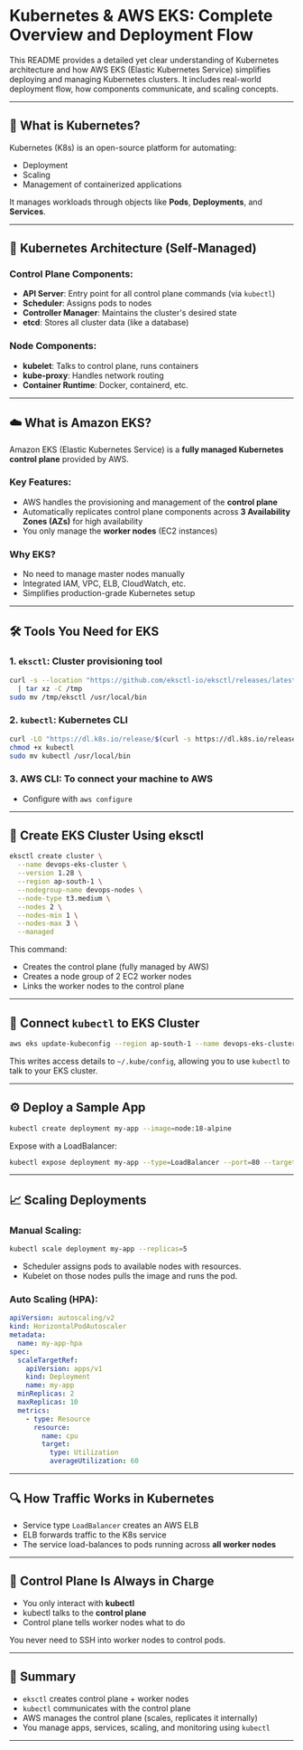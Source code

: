 # Kubernetes & AWS EKS: Complete Overview and Deployment Flow

This README provides a detailed yet clear understanding of Kubernetes architecture and how AWS EKS (Elastic Kubernetes Service) simplifies deploying and managing Kubernetes clusters. It includes real-world deployment flow, how components communicate, and scaling concepts.

---

## 📌 What is Kubernetes?
Kubernetes (K8s) is an open-source platform for automating:
- Deployment
- Scaling
- Management of containerized applications

It manages workloads through objects like **Pods**, **Deployments**, and **Services**.

---

## 🔹 Kubernetes Architecture (Self-Managed)

### Control Plane Components:
- **API Server**: Entry point for all control plane commands (via `kubectl`)
- **Scheduler**: Assigns pods to nodes
- **Controller Manager**: Maintains the cluster's desired state
- **etcd**: Stores all cluster data (like a database)

### Node Components:
- **kubelet**: Talks to control plane, runs containers
- **kube-proxy**: Handles network routing
- **Container Runtime**: Docker, containerd, etc.

---

## ☁️ What is Amazon EKS?

Amazon EKS (Elastic Kubernetes Service) is a **fully managed Kubernetes control plane** provided by AWS.

### Key Features:
- AWS handles the provisioning and management of the **control plane**
- Automatically replicates control plane components across **3 Availability Zones (AZs)** for high availability
- You only manage the **worker nodes** (EC2 instances)

### Why EKS?
- No need to manage master nodes manually
- Integrated IAM, VPC, ELB, CloudWatch, etc.
- Simplifies production-grade Kubernetes setup

---

## 🛠️ Tools You Need for EKS

### 1. `eksctl`: Cluster provisioning tool
```bash
curl -s --location "https://github.com/eksctl-io/eksctl/releases/latest/download/eksctl_$(uname -s)_amd64.tar.gz" \
  | tar xz -C /tmp
sudo mv /tmp/eksctl /usr/local/bin
```

### 2. `kubectl`: Kubernetes CLI
```bash
curl -LO "https://dl.k8s.io/release/$(curl -s https://dl.k8s.io/release/stable.txt)/bin/linux/amd64/kubectl"
chmod +x kubectl
sudo mv kubectl /usr/local/bin
```

### 3. AWS CLI: To connect your machine to AWS
- Configure with `aws configure`

---

## 🚀 Create EKS Cluster Using eksctl
```bash
eksctl create cluster \
  --name devops-eks-cluster \
  --version 1.28 \
  --region ap-south-1 \
  --nodegroup-name devops-nodes \
  --node-type t3.medium \
  --nodes 2 \
  --nodes-min 1 \
  --nodes-max 3 \
  --managed
```

This command:
- Creates the control plane (fully managed by AWS)
- Creates a node group of 2 EC2 worker nodes
- Links the worker nodes to the control plane

---

## 🔗 Connect `kubectl` to EKS Cluster
```bash
aws eks update-kubeconfig --region ap-south-1 --name devops-eks-cluster
```
This writes access details to `~/.kube/config`, allowing you to use `kubectl` to talk to your EKS cluster.

---

## ⚙️ Deploy a Sample App
```bash
kubectl create deployment my-app --image=node:18-alpine
```

Expose with a LoadBalancer:
```bash
kubectl expose deployment my-app --type=LoadBalancer --port=80 --target-port=3000
```

---

## 📈 Scaling Deployments
### Manual Scaling:
```bash
kubectl scale deployment my-app --replicas=5
```
- Scheduler assigns pods to available nodes with resources.
- Kubelet on those nodes pulls the image and runs the pod.

### Auto Scaling (HPA):
```yaml
apiVersion: autoscaling/v2
kind: HorizontalPodAutoscaler
metadata:
  name: my-app-hpa
spec:
  scaleTargetRef:
    apiVersion: apps/v1
    kind: Deployment
    name: my-app
  minReplicas: 2
  maxReplicas: 10
  metrics:
    - type: Resource
      resource:
        name: cpu
        target:
          type: Utilization
          averageUtilization: 60
```

---

## 🔍 How Traffic Works in Kubernetes
- Service type `LoadBalancer` creates an AWS ELB
- ELB forwards traffic to the K8s service
- The service load-balances to pods running across **all worker nodes**

---

## 🤖 Control Plane Is Always in Charge
- You only interact with **kubectl**
- kubectl talks to the **control plane**
- Control plane tells worker nodes what to do

You never need to SSH into worker nodes to control pods.

---

## 🎯 Summary
- `eksctl` creates control plane + worker nodes
- `kubectl` communicates with the control plane
- AWS manages the control plane (scales, replicates it internally)
- You manage apps, services, scaling, and monitoring using `kubectl`

---



